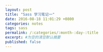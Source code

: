 ```yaml
---
layout: post
title: "Sass 学习笔记一"
date: 2016-08-18 11:01:29 +0800
categories: notes
tags: sass
permalink: /:categories/:month-:day-:title
excerpt: #为空的清空默认摘要
published: false
---
```

